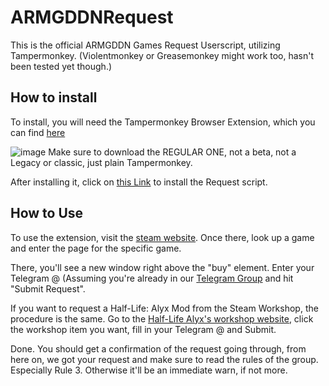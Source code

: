# ARMGDDNRequest

This is the official ARMGDDN Games Request Userscript, utilizing Tampermonkey. (Violentmonkey or Greasemonkey might work too, hasn't been tested yet though.)

## How to install

To install, you will need the Tampermonkey Browser Extension, which you can find [here](https://www.tampermonkey.net/)


![image](https://github.com/user-attachments/assets/3598e1b1-d8e1-47c6-8327-07fdbc08fa0c)
Make sure to download the REGULAR ONE, not a beta, not a Legacy or classic, just plain Tampermonkey.


After installing it, click on [this Link](https://github.com/holyarahippo06/ARMGDDNRequest/blob/main/ARMGDDNRequest.user.js?raw=true) to install the Request script.


## How to Use

To use the extension, visit the [steam website](https://store.steampowered.com). Once there, look up a game and enter the page for the specific game.

There, you'll see a new window right above the "buy" element. Enter your Telegram @ (Assuming you're already in our [Telegram Group](https://t,me/ARMGDDNGames) and hit "Submit Request".

If you want to request a Half-Life: Alyx Mod from the Steam Workshop, the procedure is the same. Go to the [Half-Life Alyx's workshop website](https://steamcommunity.com/app/546560/workshop/), click the workshop item you want, fill in your Telegram @ and Submit.

Done. You should get a confirmation of the request going through, from here on, we got your request and make sure to read the rules of the group. Especially Rule 3. Otherwise it'll be an immediate warn, if not more.
